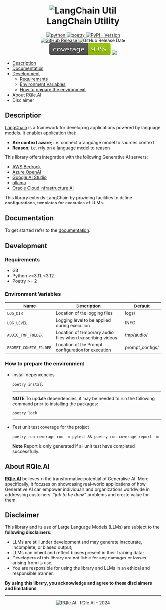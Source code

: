 <div align="center">
  <h1>
    <br/>
    <img src="img/langchain_util.jpg" alt="LangChain Util" width="60"/>
    <br/>
    LangChain Utility
  </h1>
</div>

<p align="center">
  <a href="https://www.python.org/downloads/release/python-31111/">
    <img alt="python" src="https://img.shields.io/badge/python-3.11-blue.svg"/>
  </a>
  <a href="https://python-poetry.org/">
    <img alt="poetry" src="https://img.shields.io/pypi/v/poetry?label=poetry">
  </a>
  <a href="https://pypi.org/project/langchain-core/">
    <img alt="PyPI - Version" src="https://img.shields.io/pypi/v/langchain-core?label=langchain-core">
  </a>
  <br/>
  <a href="https://pypi.org/project/rqle-ai-langchain-util/">
    <img alt="GitHub Release" src="https://img.shields.io/github/v/release/RQledotai/rqle-ai-langchain-util"/>
  </a> 
  <img alt="GitHub Release Date" src="https://img.shields.io/github/release-date/RQledotai/rqle-ai-langchain-util"/>
  <br/>
  <img alt="Test Coverage" src="img/test_coverage.svg"/>
  <a href="https://github.com/qhreul/langchain-util/blob/develop/LICENSE">
    <img src="https://img.shields.io/pypi/l/rqle-ai-langchain-util"/>
  </a>
</p>

- [Description](#description)
- [Documentation](#documentation)
- [Development](#development)
  - [Requirements](#requirements)
  - [Environment Variables](#environment-variables)
  - [How to prepare the environment](#how-to-prepare-the-environment) 
- [About RQle.AI](#about-rqle-ai)
- [Disclaimer](#disclaimer)

## Description <a name="description"></a>
[LangChain](https://www.langchain.com/langchain) is a framework for developing applications powered by language models. 
It enables application that:
* **Are context aware**; i.e. connect a language model to sources context
* **Reason**; i.e. rely on a language model to reason

This library offers integration with the following Generative AI servers:
* [AWS Bedrock](https://us-west-2.console.aws.amazon.com/bedrock/home)
* [Azure OpenAI](https://azure.microsoft.com/en-us/products/ai-services/openai-service)
* [Google AI Studio](https://aistudio.google.com/)
* [ollama](https://ollama.com/) 
* [Oracle Cloud Infrastructure AI](https://www.oracle.com/artificial-intelligence/ai-services/)

This library extends LangChain by providing facilities to define configurations, templates for execution of LLMs.

## Documentation <a name="documentation"></a>
To get started refer to the [documentation](docs/get_started/introduction.md).

## Development <a name="development"></a>

### Requirements <a name="requirements"></a>
* Git
* Python >=3.11, <3.12 
* Poetry >= 2

### Environment Variables <a name="environment-variables"></a>
| **Name**                 | **Description**                                                                | **Default**     |
|--------------------------|--------------------------------------------------------------------------------|-----------------|
| `LOG_DIR`                | Location of the logging files                                                  | logs/           |
| `LOG_LEVEL`              | Logging level to be applied during execution                                   | INFO            |
| `AUDIO_TMP_FOLDER`       | Location of temporary audio files when transcribing videos                     | tmp/audio/      |
| `PROMPT_CONFIG_FOLDER`   | Location of the Prompt configuration for execution                             | prompt_configs/ |

### How to prepare the environment <a name="how-to-prepare-the-environment"></a>
* Install dependencies
  ```
  poetry install
  ```
  ---
  **NOTE**
  To update dependencies, it may be needed to run the following command prior to installing the packages:
  ```
  poetry lock
  ```
  ---
* Test unit test coverage for the project
  ```
  poetry run coverage run -m pytest && poetry run coverage report -m
  ```
  **Note** Report is only generated if all unit test have completed successfully.

## About RQle.AI <a name="about-rqle-ai"></a>
[**RQle.AI**](https://www.linkedin.com/company/102641077) believes in the transformative potential of Generative AI. More specifically, it focuses on showcasing real-world applications of how Generative AI can empower individuals and organizations worldwide in addressing customers' "*job to be done*" problems and create value for them.

## Disclaimer <a name="disclaimer"></a>
This library and its use of Large Language Models (LLMs) are subject to the **following disclaimers**:
* LLMs are still under development and may generate inaccurate, incomplete, or biased output;
* LLMs can inherit and reflect biases present in their training data;
* Developers of this library are not liable for any damages or losses arising from its use;
* You are responsible for using the library and LLMs in an ethical and responsible manner.

**By using this library, you acknowledge and agree to these disclaimers and limitations**.

<div style="text-align: center;">
  <hr/>
  <img src="img/rqle_ai_logo_alt.jpeg" alt="RQle.AI" width="60"/>
  &nbsp; RQle.AI - 2024
</div>